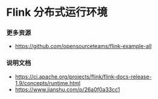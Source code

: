 # Flink 分布式运行环境

### 更多资源
- https://github.com/opensourceteams/flink-example-all

### 说明文档
- https://ci.apache.org/projects/flink/flink-docs-release-1.9/concepts/runtime.html
- https://www.jianshu.com/p/26a0f0a33cc1